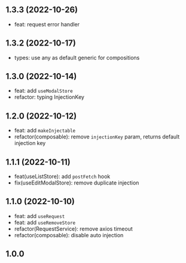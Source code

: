 ## 1.3.3 (2022-10-26)

- feat: request error handler

## 1.3.2 (2022-10-17)

- types: use any as default generic for compositions

## 1.3.0 (2022-10-14)

- feat: add `useModalStore`
- refactor: typing InjectionKey

## 1.2.0 (2022-10-12)

- feat: add `makeInjectable`
- refactor(composable): remove `injectionKey` param, returns default injection key

## 1.1.1 (2022-10-11)

- feat(useListStore): add `postFetch` hook
- fix(useEditModalStore): remove duplicate injection

## 1.1.0 (2022-10-10)

- feat: add `useRequest`
- feat: add `useRemoveStore`
- refactor(RequestService): remove axios timeout
- refactor(composable): disable auto injection

## 1.0.0
